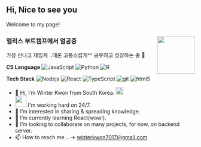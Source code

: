 ## Hi, Nice to see you 
Welcome to my page! 

###  엘리스 부트캠프에서 열공중 <img align="right" src = "https://media0.giphy.com/media/l3vR85PnGsBwu1PFK/giphy.gif?cid=ecf05e47euub0zqylsv60i1zjs180v44uqsaj030tvfjm4nb&rid=giphy.gif&ct=g" width = "100" />
가장 신나고 재밌게 ..때론 고통스럽게^^ 공부하고 성장하는 중 💪

**CS Language**
<img alt="JavaScript" src="https://img.shields.io/badge/-JavaScript-e7a328?style=flat-square&logo=JavaScript&logoColor=white" />
<img alt="Python" src="https://img.shields.io/badge/-Python-1363DF?style=flat-square&logo=Python&logoColor=white" />
<img alt="R" src="https://img.shields.io/badge/-R-75aadb?style=flat-square&logo=R&logoColor=white" />
 
**Tech Stack**
<img alt="Nodejs" src="https://img.shields.io/badge/-Nodejs-43853d?style=flat-square&logo=Node.js&logoColor=white" />
<img alt="React" src="https://img.shields.io/badge/-React-45b8d8?style=flat-square&logo=react&logoColor=white" />
<img alt="TypeScript" src="https://img.shields.io/badge/-TypeScript-007ACC?style=flat-square&logo=typescript&logoColor=white" />
<img alt="git" src="https://img.shields.io/badge/-Git-F05032?style=flat-square&logo=git&logoColor=white" />
<img alt="html5" src="https://img.shields.io/badge/-HTML5-E34F26?style=flat-square&logo=html5&logoColor=white" />




- 👋 Hi, I’m Winter Kwon from South Korea. <img src = "https://emojis.slackmojis.com/emojis/images/1643509660/46442/korea.png?1643509660" width = "20" />
- <img src = "https://media0.giphy.com/media/l3vR85PnGsBwu1PFK/giphy.gif?cid=ecf05e47euub0zqylsv60i1zjs180v44uqsaj030tvfjm4nb&rid=giphy.gif&ct=g" width = "30" /> I'm working hard on 24/7.
- 👀 I’m interested in sharing & spreading knowledge. 
- 🌱 I’m currently learning React(wow!). 
- 💞️ I’m looking to collaborate on many projects, for now, on backend server.
- 📫 How to reach me ...-> winterkwon7017@gmail.com


